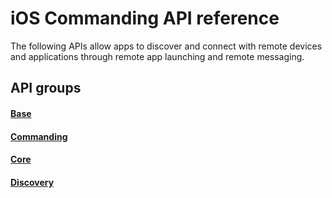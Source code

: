 # iOS Commanding API reference

The following APIs allow apps to discover and connect with remote devices and applications through remote app launching and remote messaging.

## API groups

#### [Base](../../../objectivec-api/base/index.md)
#### [Commanding](../../../objectivec-api/commanding/index.md)
#### [Core](../../../objectivec-api/core/index.md)
#### [Discovery](../../../objectivec-api/discovery/index.md)
